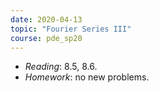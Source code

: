 ```yaml
---
date: 2020-04-13
topic: "Fourier Series III"
course: pde_sp20
---
```


- *Reading*: 8.5, 8.6.
- *Homework*: no new problems.

